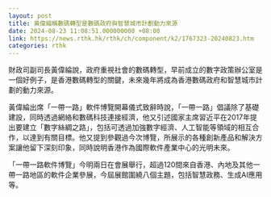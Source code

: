 ```yaml
---
layout: post
title: 黃偉綸稱數碼轉型是數碼政府與智慧城市計劃動力來源
date: 2024-08-23 11:08:51.000000000 +08:00
link: https://news.rthk.hk/rthk/ch/component/k2/1767323-20240823.htm
categories: rthk
---
```


財政司副司長黃偉綸說，政府重視社會的數碼轉型，早前成立的數字政策辦公室是一個好例子，是香港數碼轉型的關鍵，未來幾年將成為香港數碼政府和智慧城市計劃的動力來源。

黃偉綸出席「一帶一路」軟件博覽開幕儀式致辭時說，「一帶一路」倡議除了基礎建設，同時透過網絡和數碼科技連接經濟，他又引述國家主席習近平在2017年提出要建立「數字絲綢之路」，包括可透過加強數字經濟、人工智能等領域的相互合作，以達到有關目標。他又提到參觀過今次博覽，所展示的各種創新產品和解決方案讓他留下深刻印象，同時說明香港作為國際軟件產業中心的光明未來。

「一帶一路軟件博覽」今明兩日在會展舉行，超過120間來自香港、內地及其他一帶一路地區的軟件企業參展，今屆展館圍繞八個主題，包括智慧政務、生成AI應用等。
